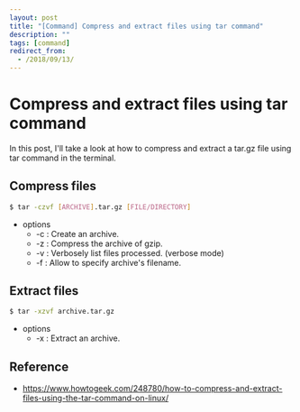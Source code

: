 ```yaml
---
layout: post
title: "[Command] Compress and extract files using tar command"
description: ""
tags: [command]
redirect_from:
  - /2018/09/13/
---
```


# Compress and extract files using tar command

In this post, I'll take a look at how to compress and extract a tar.gz file using tar command in the terminal.

## Compress files

```sh
$ tar -czvf [ARCHIVE].tar.gz [FILE/DIRECTORY]
```

* options
  * -c : Create an archive.
  * -z : Compress the archive of gzip.
  * -v : Verbosely list files processed. (verbose mode)
  * -f : Allow to specify archive's filename.

## Extract files

```sh
$ tar -xzvf archive.tar.gz
```

* options
  * -x : Extract an archive.


## Reference

* https://www.howtogeek.com/248780/how-to-compress-and-extract-files-using-the-tar-command-on-linux/

